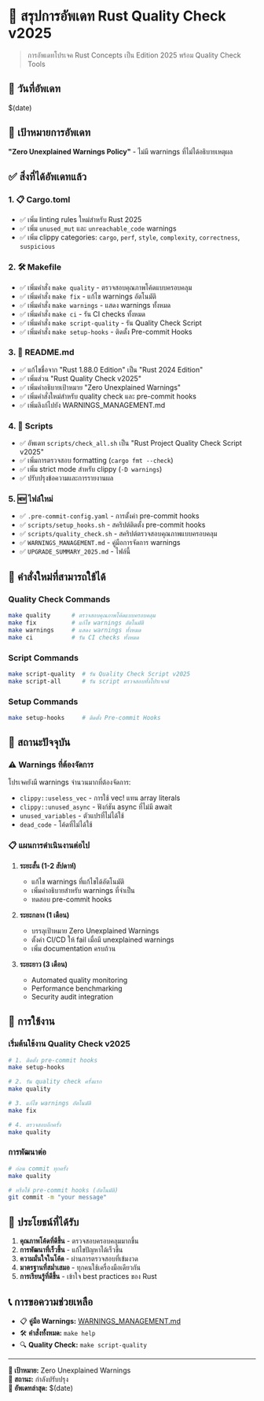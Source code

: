 # 🚀 สรุปการอัพเดท Rust Quality Check v2025

> การอัพเดทโปรเจค Rust Concepts เป็น Edition 2025 พร้อม Quality Check Tools

## 📅 วันที่อัพเดท
$(date)

## 🎯 เป้าหมายการอัพเดท

**"Zero Unexplained Warnings Policy"** - ไม่มี warnings ที่ไม่ได้อธิบายเหตุผล

## ✅ สิ่งที่ได้อัพเดทแล้ว

### 1. 📋 Cargo.toml
- ✅ เพิ่ม linting rules ใหม่สำหรับ Rust 2025
- ✅ เพิ่ม `unused_mut` และ `unreachable_code` warnings
- ✅ เพิ่ม clippy categories: `cargo`, `perf`, `style`, `complexity`, `correctness`, `suspicious`

### 2. 🛠️ Makefile
- ✅ เพิ่มคำสั่ง `make quality` - ตรวจสอบคุณภาพโค้ดแบบครอบคลุม
- ✅ เพิ่มคำสั่ง `make fix` - แก้ไข warnings อัตโนมัติ
- ✅ เพิ่มคำสั่ง `make warnings` - แสดง warnings ทั้งหมด
- ✅ เพิ่มคำสั่ง `make ci` - รัน CI checks ทั้งหมด
- ✅ เพิ่มคำสั่ง `make script-quality` - รัน Quality Check Script
- ✅ เพิ่มคำสั่ง `make setup-hooks` - ติดตั้ง Pre-commit Hooks

### 3. 📄 README.md
- ✅ แก้ไขชื่อจาก "Rust 1.88.0 Edition" เป็น "Rust 2024 Edition"
- ✅ เพิ่มส่วน "Rust Quality Check v2025"
- ✅ เพิ่มคำอธิบายเป้าหมาย "Zero Unexplained Warnings"
- ✅ เพิ่มคำสั่งใหม่สำหรับ quality check และ pre-commit hooks
- ✅ เพิ่มลิงก์ไปยัง WARNINGS_MANAGEMENT.md

### 4. 📜 Scripts
- ✅ อัพเดท `scripts/check_all.sh` เป็น "Rust Project Quality Check Script v2025"
- ✅ เพิ่มการตรวจสอบ formatting (`cargo fmt --check`)
- ✅ เพิ่ม strict mode สำหรับ clippy (`-D warnings`)
- ✅ ปรับปรุงข้อความและการรายงานผล

### 5. 🆕 ไฟล์ใหม่
- ✅ `.pre-commit-config.yaml` - การตั้งค่า pre-commit hooks
- ✅ `scripts/setup_hooks.sh` - สคริปต์ติดตั้ง pre-commit hooks
- ✅ `scripts/quality_check.sh` - สคริปต์ตรวจสอบคุณภาพแบบครอบคลุม
- ✅ `WARNINGS_MANAGEMENT.md` - คู่มือการจัดการ warnings
- ✅ `UPGRADE_SUMMARY_2025.md` - ไฟล์นี้

## 🔧 คำสั่งใหม่ที่สามารถใช้ได้

### Quality Check Commands
```bash
make quality      # ตรวจสอบคุณภาพโค้ดแบบครอบคลุม
make fix          # แก้ไข warnings อัตโนมัติ
make warnings     # แสดง warnings ทั้งหมด
make ci           # รัน CI checks ทั้งหมด
```

### Script Commands
```bash
make script-quality  # รัน Quality Check Script v2025
make script-all      # รัน script ตรวจสอบทั้งโปรเจกต์
```

### Setup Commands
```bash
make setup-hooks     # ติดตั้ง Pre-commit Hooks
```

## 🚨 สถานะปัจจุบัน

### ⚠️ Warnings ที่ต้องจัดการ
โปรเจคยังมี warnings จำนวนมากที่ต้องจัดการ:
- `clippy::useless_vec` - การใช้ vec! แทน array literals
- `clippy::unused_async` - ฟังก์ชัน async ที่ไม่มี await
- `unused_variables` - ตัวแปรที่ไม่ได้ใช้
- `dead_code` - โค้ดที่ไม่ได้ใช้

### 📋 แผนการดำเนินงานต่อไป
1. **ระยะสั้น (1-2 สัปดาห์)**
   - แก้ไข warnings ที่แก้ไขได้อัตโนมัติ
   - เพิ่มคำอธิบายสำหรับ warnings ที่จำเป็น
   - ทดสอบ pre-commit hooks

2. **ระยะกลาง (1 เดือน)**
   - บรรลุเป้าหมาย Zero Unexplained Warnings
   - ตั้งค่า CI/CD ให้ fail เมื่อมี unexplained warnings
   - เพิ่ม documentation ครบถ้วน

3. **ระยะยาว (3 เดือน)**
   - Automated quality monitoring
   - Performance benchmarking
   - Security audit integration

## 📖 การใช้งาน

### เริ่มต้นใช้งาน Quality Check v2025
```bash
# 1. ติดตั้ง pre-commit hooks
make setup-hooks

# 2. รัน quality check ครั้งแรก
make quality

# 3. แก้ไข warnings อัตโนมัติ
make fix

# 4. ตรวจสอบอีกครั้ง
make quality
```

### การพัฒนาต่อ
```bash
# ก่อน commit ทุกครั้ง
make quality

# หรือใช้ pre-commit hooks (อัตโนมัติ)
git commit -m "your message"
```

## 🎉 ประโยชน์ที่ได้รับ

1. **คุณภาพโค้ดที่ดีขึ้น** - ตรวจสอบครอบคลุมมากขึ้น
2. **การพัฒนาที่เร็วขึ้น** - แก้ไขปัญหาได้เร็วขึ้น
3. **ความมั่นใจในโค้ด** - ผ่านการตรวจสอบที่เข้มงวด
4. **มาตรฐานที่สม่ำเสมอ** - ทุกคนใช้เครื่องมือเดียวกัน
5. **การเรียนรู้ที่ดีขึ้น** - เข้าใจ best practices ของ Rust

## 📞 การขอความช่วยเหลือ

- 📋 **คู่มือ Warnings:** [WARNINGS_MANAGEMENT.md](WARNINGS_MANAGEMENT.md)
- 🛠️ **คำสั่งทั้งหมด:** `make help`
- 🔍 **Quality Check:** `make script-quality`

---

**🎯 เป้าหมาย:** Zero Unexplained Warnings  
**🚀 สถานะ:** กำลังปรับปรุง  
**📅 อัพเดทล่าสุด:** $(date)